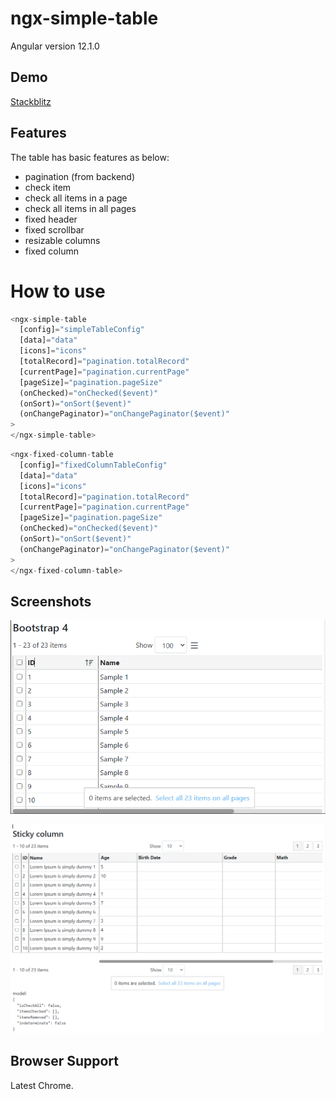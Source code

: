 # ngx-simple-table

Angular version 12.1.0

## Demo

[Stackblitz](https://stackblitz.com/edit/hm-ngx-simple-table)

## Features

The table has basic features as below:

- pagination (from backend)
- check item
- check all items in a page
- check all items in all pages
- fixed header
- fixed scrollbar
- resizable columns
- fixed column

# How to use

```javascript
<ngx-simple-table
  [config]="simpleTableConfig"
  [data]="data"
  [icons]="icons"
  [totalRecord]="pagination.totalRecord"
  [currentPage]="pagination.currentPage"
  [pageSize]="pagination.pageSize"
  (onChecked)="onChecked($event)"
  (onSort)="onSort($event)"
  (onChangePaginator)="onChangePaginator($event)"
>
</ngx-simple-table>
```

```javascript
<ngx-fixed-column-table
  [config]="fixedColumnTableConfig"
  [data]="data"
  [icons]="icons"
  [totalRecord]="pagination.totalRecord"
  [currentPage]="pagination.currentPage"
  [pageSize]="pagination.pageSize"
  (onChecked)="onChecked($event)"
  (onSort)="onSort($event)"
  (onChangePaginator)="onChangePaginator($event)"
>
</ngx-fixed-column-table>
```

## Screenshots

![App Screenshot](https://raw.githubusercontent.com/huymach91/hm-ngx-simple-table/master/src/assets/ngx-simple-table.png?token=AHXRERMF7N6U4HSCDK5WX43BN7FHU)

![App Screenshot](https://raw.githubusercontent.com/huymach91/hm-ngx-simple-table/master/src/assets/ngx-sticky-column.png)

## Browser Support

Latest Chrome.
